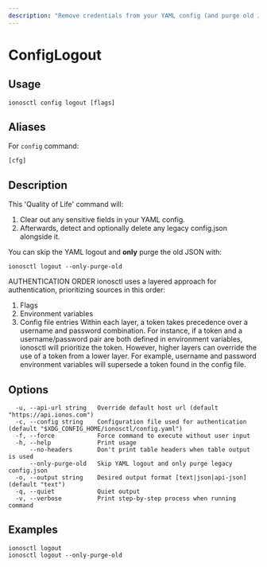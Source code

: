 ```yaml
---
description: "Remove credentials from your YAML config (and purge old JSON)"
---
```


# ConfigLogout

## Usage

```text
ionosctl config logout [flags]
```

## Aliases

For `config` command:

```text
[cfg]
```

## Description

This 'Quality of Life' command will:

  1. Clear out any sensitive fields in your YAML config.
  2. Afterwards, detect and optionally delete any legacy config.json alongside it.

You can skip the YAML logout and **only** purge the old JSON with:

    ionosctl logout --only-purge-old

AUTHENTICATION ORDER
ionosctl uses a layered approach for authentication, prioritizing sources in this order:
  1. Flags
  2. Environment variables
  3. Config file entries
Within each layer, a token takes precedence over a username and password combination. For instance, if a token and a username/password pair are both defined in environment variables, ionosctl will prioritize the token. However, higher layers can override the use of a token from a lower layer. For example, username and password environment variables will supersede a token found in the config file.

## Options

```text
  -u, --api-url string   Override default host url (default "https://api.ionos.com")
  -c, --config string    Configuration file used for authentication (default "$XDG_CONFIG_HOME/ionosctl/config.yaml")
  -f, --force            Force command to execute without user input
  -h, --help             Print usage
      --no-headers       Don't print table headers when table output is used
      --only-purge-old   Skip YAML logout and only purge legacy config.json
  -o, --output string    Desired output format [text|json|api-json] (default "text")
  -q, --quiet            Quiet output
  -v, --verbose          Print step-by-step process when running command
```

## Examples

```text
ionosctl logout
ionosctl logout --only-purge-old
```


